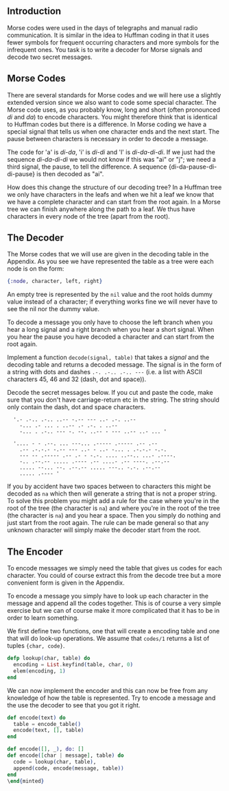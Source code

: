 ## Introduction

Morse codes were used in the days of telegraphs and manual radio communication. It is similar in the idea to Huffman coding in that it uses fewer symbols for frequent occurring characters and more symbols for the infrequent ones. You task is to write a decoder for Morse signals and decode two secret messages. 

## Morse Codes

There are several standards for Morse codes and we will here use a slightly extended version since we also want to code some special character. The Morse code uses, as you probably know, long and short (often pronounced *di* and *da*) to encode characters. You might therefore think that is identical to Huffman codes but there is a difference. In Morse coding we have a special signal that tells us when one character ends and the next start. The pause between characters is necessary in order to decode a message.

The code for 'a' is *di-da*, 'i' is *di-di* and 'l' is *di-da-di-di*.  If we just had the sequence *di-da-di-di* we would not know if this was "ai" or "j"; we need a third signal, the pause, to tell the difference. A sequence {di-da-pause-di-di-pause} is then decoded as "ai".

How does this change the structure of our decoding tree? In a Huffman tree we only have characters in the leafs and when we hit a leaf we know that we have a complete character and can start from the root again. In a Morse tree we can finish anywhere along the path to a leaf. We thus have characters in every node of the tree (apart from the root).

## The Decoder

The Morse codes that we will use are given in the decoding table in the Appendix. As you see we have represented the table as a tree were each node is on the form:

``` elixir
{:node, character, left, right}
```

An empty tree is represented by the `nil` value and the root holds dummy value instead of a character; if everything works fine we will never have to see the nil nor the dummy value.

To decode a message you only have to choose the left branch when you hear a long signal and a right branch when you hear a short signal. When you hear the pause you have decoded a character and can start from the root again. 

Implement a function `decode(signal, table)` that takes a *signal* and the decoding table and returns a decoded message. The signal is in the form of a string with dots and dashes `.-. .-.. .-.. ---` (i.e. a list with ASCII characters 45, 46 and 32 (dash, dot and space)).

Decode the secret messages below. If you cut and paste the code, make sure that you don't have carriage-return etc in the string. The string should only contain the dash, dot and space characters. 

```
  '.- .-.. .-.. ..-- -.-- --- ..- .-. ..-- 
    -... .- ... . ..-- .- .-. . ..-- 
    -... . .-.. --- -. --. ..-- - --- ..-- ..- ... '
```

```
  '.... - - .--. ... ---... .----- .----- .-- .-- 
    .-- .-.-.- -.-- --- ..- - ..- -... . .-.-.- -.-. 
    --- -- .----- .-- .- - -.-. .... ..--.. ...- .----. 
    -.. .--.-- ..... .---- .-- ....- .-- ----. .--.-- 
    ..... --... --. .--.-- ..... ---.. -.-. .--.-- 
    ..... .---- '
```

If you by accident have two spaces between to characters this might be decoded as `na` which then will generate a string that is not a proper string. To solve this problem you might add a rule for the case where you're in the root of the tree (the character is `na`) and where you're in the root of the tree (the character is `na`) and you hear a space. Then you simply do nothing and just start from the root again. The rule can be made general so that any unknown character will simply make the decoder start from the root.

## The Encoder

To encode messages we simply need the table that gives us codes for each character. You could of course extract this from the decode tree but a more convenient form is given in the Appendix. 

To encode a message you simply have to look up each character in the message and append all the codes together. This is of course a very simple exercise but we can of course make it more complicated that it has to be in order to learn something.

We first define two functions, one that will create a encoding table and one that will do look-up operations. We assume that `codes/1` returns a list of tuples `{char, code}`.

``` elixir
defp lookup(char, table) do
  encoding = List.keyfind(table, char, 0)
  elem(encoding, 1)
end
```

We can now implement the encoder and this can now be free from any knowledge of how the table is represented. Try to encode a message and the use the decoder to see that you got it right.

``` elixir
def encode(text) do
  table = encode_table()
  encode(text, [], table)
end

def encode([], _), do: []
def encode([char | message], table) do 
  code = lookup(char, table),
  append(code, encode(message, table))
end
\end{minted}
